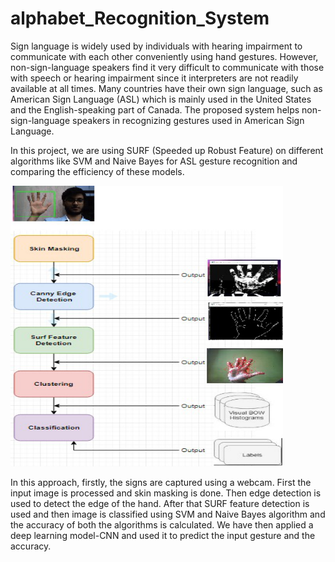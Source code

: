 # alphabet_Recognition_System
Sign language is widely used by individuals with hearing impairment to communicate with each other conveniently using hand gestures. However, non-sign-language speakers find it very difficult to communicate with those with speech or hearing impairment since it interpreters are not readily available at all times. Many countries have their own sign language, such as American Sign Language (ASL) which is mainly used in the United States and the English-speaking part of Canada. The proposed system helps non-sign-language speakers in recognizing gestures used in American Sign Language. 

In this project, we are using SURF (Speeded up Robust Feature) on different algorithms like SVM and Naive Bayes for ASL gesture recognition and comparing the efficiency of  these models.

![](Picture1.png)

In this approach, firstly, the signs are captured using a webcam. First the input image is processed and skin masking is done. Then edge detection is used to detect the edge of the hand. After that SURF feature detection is used and then image is classified using SVM and Naive Bayes algorithm and the accuracy of both the algorithms is calculated. We have then applied a deep learning model-CNN and used it to predict the input gesture and the accuracy.
